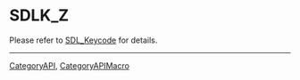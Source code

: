 # SDLK_Z

Please refer to [SDL_Keycode](SDL_Keycode) for details.

----
[CategoryAPI](CategoryAPI), [CategoryAPIMacro](CategoryAPIMacro)

